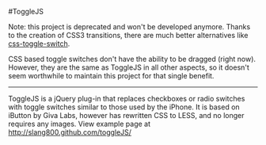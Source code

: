#ToggleJS

Note: this project is deprecated and won't be developed anymore. Thanks to the creation of CSS3 transitions, there are much better alternatives like [css-toggle-switch](https://github.com/ghinda/css-toggle-switch).

CSS based toggle switches don't have the ability to be dragged (right now). However, they are the same as ToggleJS in all other aspects, so it doesn't seem worthwhile to maintain this project for that single benefit.

----------------

ToggleJS is a jQuery plug-in that replaces checkboxes or radio switches with toggle switches similar to those used by the iPhone. It is based on iButton by Giva Labs, however has rewritten CSS to LESS, and no longer requires any images. View example page at http://slang800.github.com/toggleJS/